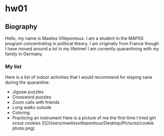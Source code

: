 # hw01
## **Biography**
Hello, my name is Maeliss Villepontoux. I am a student in the MAPSS program concentrating in political theory. I am originally from France though I have moved around a lot in my lifetime! I am currently quarantining with my family in Germany. 
### My list
Here is a list of indoor activities that I would recommend for staying sane during the quarantine:
* Jigsaw puzzles
* Crossword puzzles
* Zoom calls with friends
* Long walks outside
* Coloring 
* Practicing an instrument
Here is a picture of me the first time I tried girl scout cookies
![](/Users/maelissvillepontoux/Desktop/Pictures/cookie photo.png)